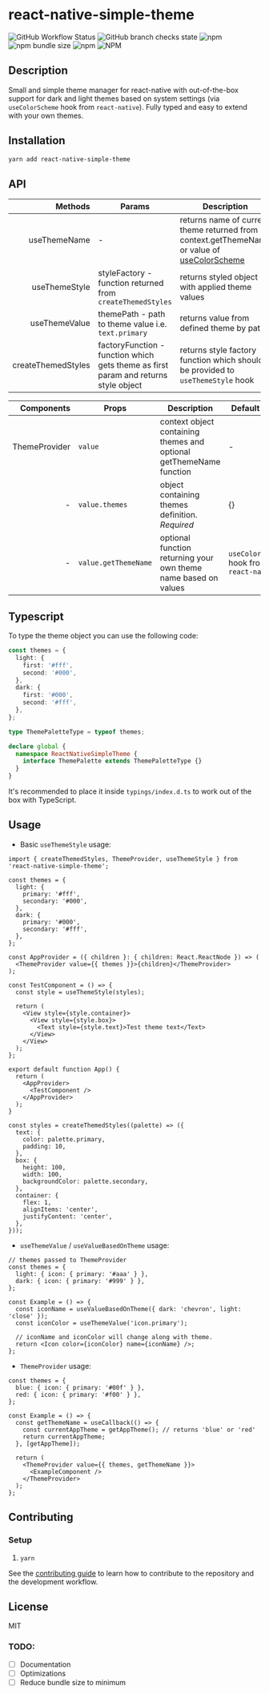 # react-native-simple-theme

![GitHub Workflow Status](https://img.shields.io/github/workflow/status/dsznajder/react-native-simple-theme/lint_and_test?label=lint%20%26%20test)
![GitHub branch checks state](https://img.shields.io/github/checks-status/dsznajder/react-native-simple-theme/develop?label=develop)
![npm](https://img.shields.io/npm/v/react-native-simple-theme?label=version&style=for-the-badge)
![npm bundle size](https://img.shields.io/bundlephobia/min/react-native-simple-theme?color=%232596be&label=size&logo=size&logoColor=%232596be&style=for-the-badge)
![npm](https://img.shields.io/npm/dm/react-native-simple-theme?style=for-the-badge)
![NPM](https://img.shields.io/npm/l/react-native-simple-theme?style=for-the-badge)

## Description

Small and simple theme manager for react-native with out-of-the-box support for dark and light themes based on system settings (via `useColorScheme` hook from `react-native`).
Fully typed and easy to extend with your own themes.

## Installation

```sh
yarn add react-native-simple-theme
```

## API

|            Methods | Params                                                                              | Description                                                                                                                                |
| -----------------: | ----------------------------------------------------------------------------------- | ------------------------------------------------------------------------------------------------------------------------------------------ |
|       useThemeName | -                                                                                   | returns name of current theme returned from context.getThemeName or value of [useColorScheme](https://reactnative.dev/docs/usecolorscheme) |
|      useThemeStyle | styleFactory - function returned from `createThemedStyles`                          | returns styled object with applied theme values                                                                                            |
|      useThemeValue | themePath - path to theme value i.e. `text.primary`                                 | returns value from defined theme by path                                                                                                   |
| createThemedStyles | factoryFunction - function which gets theme as first param and returns style object | returns style factory function which should be provided to `useThemeStyle` hook                                                            |

|    Components | Props                | Description                                                         | Default value                             |
| ------------: | -------------------- | ------------------------------------------------------------------- | ----------------------------------------- |
| ThemeProvider | `value`              | context object containing themes and optional getThemeName function | -                                         |
|             - | `value.themes`       | object containing themes definition. _Required_                     | {}                                        |
|             - | `value.getThemeName` | optional function returning your own theme name based on values     | `useColorScheme` hook from `react-native` |

## Typescript

To type the theme object you can use the following code:

```ts
const themes = {
  light: {
    first: '#fff',
    second: '#000',
  },
  dark: {
    first: '#000',
    second: '#fff',
  },
};

type ThemePaletteType = typeof themes;

declare global {
  namespace ReactNativeSimpleTheme {
    interface ThemePalette extends ThemePaletteType {}
  }
}
```

It's recommended to place it inside `typings/index.d.ts` to work out of the box with TypeScript.

## Usage

- Basic `useThemeStyle` usage:

```tsx
import { createThemedStyles, ThemeProvider, useThemeStyle } from 'react-native-simple-theme';

const themes = {
  light: {
    primary: '#fff',
    secondary: '#000',
  },
  dark: {
    primary: '#000',
    secondary: '#fff',
  },
};

const AppProvider = ({ children }: { children: React.ReactNode }) => (
  <ThemeProvider value={{ themes }}>{children}</ThemeProvider>
);

const TestComponent = () => {
  const style = useThemeStyle(styles);

  return (
    <View style={style.container}>
      <View style={style.box}>
        <Text style={style.text}>Test theme text</Text>
      </View>
    </View>
  );
};

export default function App() {
  return (
    <AppProvider>
      <TestComponent />
    </AppProvider>
  );
}

const styles = createThemedStyles((palette) => ({
  text: {
    color: palette.primary,
    padding: 10,
  },
  box: {
    height: 100,
    width: 100,
    backgroundColor: palette.secondary,
  },
  container: {
    flex: 1,
    alignItems: 'center',
    justifyContent: 'center',
  },
}));
```

- `useThemeValue` / `useValueBasedOnTheme` usage:

```tsx
// themes passed to ThemeProvider
const themes = {
  light: { icon: { primary: '#aaa' } },
  dark: { icon: { primary: '#999' } },
};

const Example = () => {
  const iconName = useValueBasedOnTheme({ dark: 'chevron', light: 'close' });
  const iconColor = useThemeValue('icon.primary');

  // iconName and iconColor will change along with theme.
  return <Icon color={iconColor} name={iconName} />;
};
```

- `ThemeProvider` usage:

```tsx
const themes = {
  blue: { icon: { primary: '#00f' } },
  red: { icon: { primary: '#f00' } },
};

const Example = () => {
  const getThemeName = useCallback(() => {
    const currentAppTheme = getAppTheme(); // returns 'blue' or 'red'
    return currentAppTheme;
  }, [getAppTheme]);

  return (
    <ThemeProvider value={{ themes, getThemeName }}>
      <ExampleComponent />
    </ThemeProvider>
  );
};
```

## Contributing

### Setup

1. `yarn`

See the [contributing guide](CONTRIBUTING.md) to learn how to contribute to the repository and the development workflow.

## License

MIT

### TODO:

- [ ] Documentation
- [ ] Optimizations
- [ ] Reduce bundle size to minimum

